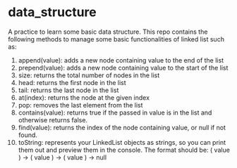 # data_structure

A practice to learn some basic data structure.
This repo contains the following methods to manage some basic functionalities
of linked list such as:
 
1. append(value): adds a new node containing value to the end of the list
2. prepend(value): adds a new node containing value to the start of the list
3. size: returns the total number of nodes in the list
4. head: returns the first node in the list
5. tail: returns the last node in the list
6. at(index): returns the node at the given index
7. pop: removes the last element from the list
8. contains(value): returns true if the passed in value is in the list and otherwise returns false.
9. find(value): returns the index of the node containing value, or null if not found.
10. toString: represents your LinkedList objects as strings, so you can print them out and preview them in the console. The format should be: ( value ) -> ( value ) -> ( value ) -> null
